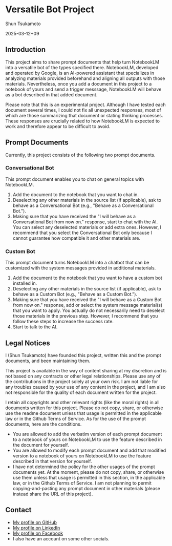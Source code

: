 # Versatile Bot Project

Shun Tsukamoto

2025-03-12+09

## Introduction

This project aims to share prompt documents that help turn NotebookLM into a versatile bot of the types specified there. NotebookLM, developed and operated by Google, is an AI-powered assistant that specializes in analyzing materials provided beforehand and aligning all outputs with those materials. Nevertheless, once you add a document in this project to a notebook of yours and send a trigger messsage, NotebookLM will behave as a bot described in that added document.

Please note that this is an experimental project. Although I have tested each document several times, I could not fix all unexpected responses, most of which are those summarizing that document or stating thinking processes. These responses are crucially related to how NotebookLM is expected to work and therefore appear to be difficult to avoid.

## Prompt Documents

Currently, this project consists of the following two prompt documents.

### Conversational Bot

This prompt document enables you to chat on general topics with NotebookLM.
1. Add the document to the notebook that you want to chat in.
2. Deselecting any other materials in the source list (if applicable), ask to behave as a Conversational Bot (e.g., "Behave as a Conversational Bot.").
3. Making sure that you have received the "I will behave as a Conversational Bot from now on." response, start to chat with the AI. You can select any deselected materials or add extra ones. However, I recommend that you select the Conversational Bot only because I cannot guarantee how compatible it and other materials are.

### Custom Bot

This prompt document turns NotebookLM into a chatbot that can be customized with the system messages provided in additional materials.
1. Add the document to the notebook that you want to have a custom bot installed in.
2. Deselecting any other materials in the source list (if applicable), ask to behave as a Custom Bot (e.g., "Behave as a Custom Bot.").
3. Making sure that you have received the "I will behave as a Custom Bot from now on." response, add or select the system message material(s) that you want to apply. You actually do not necessarily need to deselect those materials in the previous step. However, I recommend that you follow these steps to increase the success rate.
4. Start to talk to the AI.

## Legal Notices

I (Shun Tsukamoto) have founded this project, written this and the prompt documents, and been maintaining them.

This project is available in the way of content sharing at my discretion and is not based on any contracts or other legal relationships. Please use any of the contributions in the project solely at your own risk. I am not liable for any troubles caused by your use of any content in the project, and I am also not responsible for the quality of each document written for the project.

I retain all copyrights and other relevant rights (like the moral rights) in all documents written for this project. Please do not copy, share, or otherwise use the readme document unless that usage is permitted in the applicable law or in the Github Terms of Service. As for the use of the prompt documents, here are the conditions.
- You are allowed to add the verbatim version of each prompt document to a notebook of yours on NotebookLM to use the feature described in the document for yourself.
- You are allowed to modify each prompt document and add that modified version to a notebook of yours on NotebookLM to use the feature described in that version for yourself.
- I have not determined the policy for the other usages of the prompt documents yet. At the moment, please do not copy, share, or otherwise use them unless that usage is permitted in this section, in the applicable law, or in the Github Terms of Service. I am not planning to permit copying-and-pasting any prompt document in other materials (please instead share the URL of this project).

## Contact

- [My profile on GitHub](https://github.com/shun0t)
- [My profile on LinkedIn](https://www.linkedin.com/in/shuntsukamoto)
- [My profile on Facebook](https://www.facebook.com/shun0t)
- I also have an account on some other socials.
